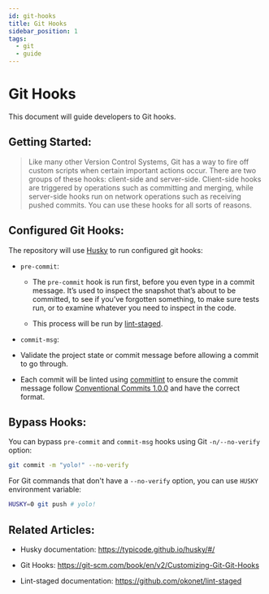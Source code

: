 ```yaml
---
id: git-hooks
title: Git Hooks
sidebar_position: 1
tags:
  - git
  - guide
---
```


# Git Hooks

This document will guide developers to Git hooks.

## Getting Started:

> Like many other Version Control Systems, Git has a way to fire off custom
> scripts when certain important actions occur. There are two groups of these
> hooks: client-side and server-side. Client-side hooks are triggered by
> operations such as committing and merging, while server-side hooks run on
> network operations such as receiving pushed commits. You can use these hooks
> for all sorts of reasons.

## Configured Git Hooks:

The repository will use [Husky](https://typicode.github.io/husky/#/) to run
configured git hooks:

- `pre-commit`:

  - The `pre-commit` hook is run first, before you even type in a commit
    message. It’s used to inspect the snapshot that’s about to be committed, to
    see if you’ve forgotten something, to make sure tests run, or to examine
    whatever you need to inspect in the code.

  - This process will be run by
    [lint-staged](https://github.com/okonet/lint-staged).

- `commit-msg`:

- Validate the project state or commit message before allowing a commit to go
  through.

- Each commit will be linted using [commitlint](https://commitlint.js.org/#/) to
  ensure the commit message follow [Conventional Commits
  1.0.0](https://www.conventionalcommits.org/en/v1.0.0/) and have the correct
  format.

## Bypass Hooks:

You can bypass `pre-commit` and `commit-msg` hooks using Git `-n/--no-verify`
option:

```bash
git commit -m "yolo!" --no-verify
```

For Git commands that don't have a `--no-verify` option, you can use `HUSKY`
environment variable:

```bash
HUSKY=0 git push # yolo!
```

## Related Articles:

- Husky documentation: https://typicode.github.io/husky/#/

- Git Hooks: https://git-scm.com/book/en/v2/Customizing-Git-Git-Hooks

- Lint-staged documentation: https://github.com/okonet/lint-staged
